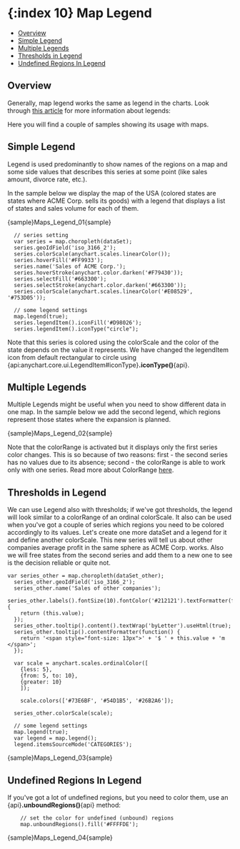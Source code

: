 {:index 10}
Map Legend
======================

* [Overview](#overview)
* [Simple Legend](#simple_legend)
* [Multiple Legends](#multiple_legends)
* [Thresholds in Legend](#thresholds_in_legend)
* [Undefined Regions In Legend](#undefined_regions_in_legend)

## Overview

Generally, map legend works the same as legend in the charts. Look through [this article](../../Common_Settings/Legend) for more information about legends:

Here you will find a couple of samples showing its usage with maps.

## Simple Legend

Legend is used predominantly to show names of the regions on a map and some side values that describes this series at some point (like sales amount, divorce rate, etc.). 

In the sample below we display the map of the USA (colored states are states where ACME Corp. sells its goods) with a legend that displays a list of states and sales volume for each of them.

{sample}Maps\_Legend\_01{sample}

```
  // series setting
  var series = map.choropleth(dataSet);
  series.geoIdField('iso_3166_2');
  series.colorScale(anychart.scales.linearColor());
  series.hoverFill('#FF9933');
  series.name('Sales of ACME Corp.');
  series.hoverStroke(anychart.color.darken('#F79430'));
  series.selectFill('#663300');
  series.selectStroke(anychart.color.darken('#663300'));  
  series.colorScale(anychart.scales.linearColor('#E08529', '#753D05'));
    
  // some legend settings
  map.legend(true);
  series.legendItem().iconFill('#D98026');
  series.legendItem().iconType("circle");
```

Note that this series is colored using the colorScale and the color of the state depends on the value it represents. We have changed the legendItem icon from default rectangular to circle using {api:anychart.core.ui.LegendItem#iconType}**.iconType()**{api}.


## Multiple Legends

Multiple Legends might be useful when you need to show different data in one map. In the sample below we add the second legend, which regions represent those states where the expansion is planned.

{sample}Maps\_Legend\_02{sample}

Note that the colorRange is activated but it displays only the first series color changes. This is so because of two reasons: first - the second series has no values due to its absence; second - the colorRange is able to work only with one series. Read more about ColorRange [here](../ColorRange).


## Thresholds in Legend

We can use Legend also with thresholds; if we've got thresholds, the legend will look similar to a colorRange of an ordinal colorScale. It also can be used when you've got a couple of series which regions you need to be colored accordingly to its values. 
Let's create one more dataSet and a legend for it and define another colorScale. This new series will tell us about other companies average profit in the same sphere as ACME Corp. works. Also we will free states from the second series and add them to a new one to see is the decision reliable or quite not.

```
var series_other = map.choropleth(dataSet_other);
  series_other.geoIdField('iso_3166_2');
  series_other.name('Sales of other companies');
  series_other.labels().fontSize(10).fontColor('#212121').textFormatter(function(){
	return (this.value);
  });
  series_other.tooltip().content().textWrap('byLetter').useHtml(true);
  series_other.tooltip().contentFormatter(function() {
    return '<span style="font-size: 13px">' + '$ ' + this.value + 'm </span>';
  });
  
  var scale = anychart.scales.ordinalColor([
    {less: 5},
    {from: 5, to: 10},
    {greater: 10}
    ]);
    
    scale.colors(['#73E6BF', '#54D1B5', '#26B2A6']);
    
  series_other.colorScale(scale);
  
  // some legend settings
  map.legend(true);
  var legend = map.legend();
  legend.itemsSourceMode('CATEGORIES');
```

{sample}Maps\_Legend\_03{sample}

## Undefined Regions In Legend

If you've got a lot of undefined regions, but you need to color them, use an {api}**.unboundRegions()**{api} method:

```
	// set the color for undefined (unbound) regions
	map.unboundRegions().fill('#FFFFDE');
```
{sample}Maps\_Legend\_04{sample}













